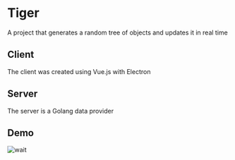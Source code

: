 # Tiger

A project that generates a random tree of objects and updates it in real time

## Client

The client was created using Vue.js with Electron

## Server

The server is a Golang data provider

## Demo

![wait](https://github.com/fabienblin/tiger/blob/main/tiger.gif)